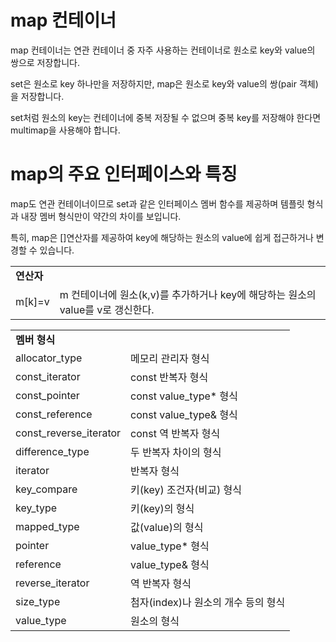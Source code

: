 # map 컨테이너 
map 컨테이너는 연관 컨테이너 중 자주 사용하는 컨테이너로 원소로 key와 value의 쌍으로 저장합니다.

set은 원소로 key 하나만을 저장하지만, map은 원소로 key와 value의 쌍(pair 객체)을 저장합니다.

set처럼 원소의 key는 컨테이너에 중복 저장될 수 없으며 중복 key를 저장해야 한다면 multimap을 사용해야 합니다.

# map의 주요 인터페이스와 특징
map도 연관 컨테이너이므로 set과 같은 인터페이스 멤버 함수를 제공하며 템플릿 형식과 내장 멤버 형식만이 약간의 차이를 보입니다.

특히, map은 []연산자를 제공하여 key에 해당하는 원소의 value에 쉽게 접근하거나 변경할 수 있습니다.

<table>
  <tr>
    <td colspan="2"><b>연산자</b></td>
  </tr>
  <tr>
    <td>m[k]=v</td>
    <td>m 컨테이너에 원소(k,v)를 추가하거나 key에 해당하는 원소의 value를 v로 갱신한다.</td>
  </tr>
</table>

<table>
  <tr>
    <td colspan="2"><b>멤버 형식</b></td>
  </tr>
  <tr>
    <td>allocator_type</td>
    <td>메모리 관리자 형식</td>
  </tr>
  <tr>
    <td>const_iterator</td>
    <td>const 반복자 형식</td>
  </tr>
  <tr>
    <td>const_pointer</td>
    <td>const value_type* 형식</td>
  </tr>
  <tr>
    <td>const_reference</td>
    <td>const value_type& 형식</td>
  </tr>
  <tr>
    <td>const_reverse_iterator</td>
    <td>const 역 반복자 형식</td>
  </tr>
  <tr>
    <td>difference_type</td>
    <td>두 반복자 차이의 형식</td>
  </tr>
  <tr>
    <td>iterator</td>
    <td>반복자 형식</td>
  </tr>
  <tr>
    <td>key_compare</td>
    <td>키(key) 조건자(비교) 형식</td>
  </tr>
  <tr>
    <td>key_type</td>
    <td>키(key)의 형식</td>
  </tr>
    <tr>
    <td>mapped_type</td>
    <td>값(value)의 형식</td>
  </tr>
  <tr>
    <td>pointer</td>
    <td>value_type* 형식</td>
  </tr>
  <tr>
    <td>reference</td>
    <td>value_type& 형식</td>
  </tr>
  <tr>
    <td>reverse_iterator</td>
    <td>역 반복자 형식</td>
  </tr>
  <tr>
    <td>size_type</td>
    <td>첨자(index)나 원소의 개수 등의 형식</td>
  </tr>
  <tr>
    <td>value_type</td>
    <td>원소의 형식</td>
  </tr>
</table>
